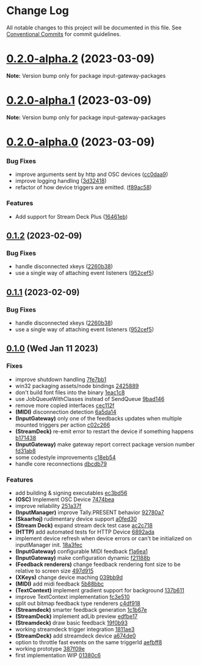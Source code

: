# Change Log

All notable changes to this project will be documented in this file.
See [Conventional Commits](https://conventionalcommits.org) for commit guidelines.

# [0.2.0-alpha.2](https://github.com/nrkno/sofie-input-gateway/compare/v0.2.0-alpha.1...v0.2.0-alpha.2) (2023-03-09)

**Note:** Version bump only for package input-gateway-packages

# [0.2.0-alpha.1](https://github.com/nrkno/sofie-input-gateway/compare/v0.2.0-alpha.0...v0.2.0-alpha.1) (2023-03-09)

**Note:** Version bump only for package input-gateway-packages

# [0.2.0-alpha.0](https://github.com/nrkno/sofie-input-gateway/compare/v0.1.2...v0.2.0-alpha.0) (2023-03-09)

### Bug Fixes

- improve arguments sent by http and OSC devices ([cc0daa9](https://github.com/nrkno/sofie-input-gateway/commit/cc0daa93dc1a0a6f3080a94543ac12c689b1684d))
- improve logging handling ([3d32418](https://github.com/nrkno/sofie-input-gateway/commit/3d324188c72cf6275305e972bb919ecc1d8e055d))
- refactor of how device triggers are emitted. ([f89ac58](https://github.com/nrkno/sofie-input-gateway/commit/f89ac58371ae09e9b11e41e69090643a3be1727d))

### Features

- Add support for Stream Deck Plus ([16461eb](https://github.com/nrkno/sofie-input-gateway/commit/16461eba85033f8343dc455f8ec3a80dc7566396))

## [0.1.2](https://github.com/nrkno/sofie-input-gateway/compare/v0.1.0...v0.1.2) (2023-02-09)

### Bug Fixes

- handle disconnected xkeys ([2260b38](https://github.com/nrkno/sofie-input-gateway/commit/2260b3894913132b7d8f531ec8bfdf136815781a))
- use a single way of attaching event listeners ([952cef5](https://github.com/nrkno/sofie-input-gateway/commit/952cef55e48568c9ad28272793e58fa7302a0f81))

## [0.1.1](https://github.com/nrkno/sofie-input-gateway/compare/v0.1.0...0.1.1) (2023-02-09)

### Bug Fixes

- handle disconnected xkeys ([2260b38](https://github.com/nrkno/sofie-input-gateway/commit/2260b3894913132b7d8f531ec8bfdf136815781a))
- use a single way of attaching event listeners ([952cef5](https://github.com/nrkno/sofie-input-gateway/commit/952cef55e48568c9ad28272793e58fa7302a0f81))

## [0.1.0](https://github.com/nrkno/sofie-input-gateway/compare/v0.0.0...v0.1.0) (Wed Jan 11 2023)

### Fixes

- improve shutdown handling [7fe7bb1](https://github.com/nrkno/sofie-input-gateway/commit/7fe7bb1f0643b0a9bca2b2d5f19522112b883419)
- win32 packaging assets/node bindings [2425889](https://github.com/nrkno/sofie-input-gateway/commit/24258897cfc9dd52e2e9c83dac070a79d0c62fe7)
- don't build font files into the binary [1eac1c8](https://github.com/nrkno/sofie-input-gateway/commit/1eac1c85797650a433b81a55b7c97398fb0ce084)
- use JobQueueWithClasses instead of SendQueue [9bad146](https://github.com/nrkno/sofie-input-gateway/commit/9bad146efe1be8e0129c7563d92cf3024447c1f9)
- remove more copied interfaces [cec112f](https://github.com/nrkno/sofie-input-gateway/commit/cec112f8c026f46e61dff691d03c496ab4978da1)
- **(MIDI)** disconnection detection [6a5da14](https://github.com/nrkno/sofie-input-gateway/commit/6a5da14d7a4d4e361c4c5e20554aa86581365198)
- **(InputGateway)** only one of the feedbacks updates when multiple mounted triggers per action [c02c266](https://github.com/nrkno/sofie-input-gateway/commit/c02c2665abc740dcc5db914f3a383dd0310d6f11)
- **(StreamDeck)** re-emit error to restart the device if something happens [b171438](https://github.com/nrkno/sofie-input-gateway/commit/b171438869311594a9c7334f9752d3d53e2c3449)
- **(InputGateway)** make gateway report correct package version number [fd31ab8](https://github.com/nrkno/sofie-input-gateway/commit/fd31ab81f3f280061764ef6c2cf301a3e105f16c)
- some codestyle improvements [c18eb54](https://github.com/nrkno/sofie-input-gateway/commit/c18eb5465672b163420c65b52c2340d707b60ed4)
- handle core reconnections [dbcdb79](https://github.com/nrkno/sofie-input-gateway/commit/dbcdb7953cb0eced261dbbdd48950f8b67732bb0)

### Features

- add building & signing executables [ec3bd56](https://github.com/nrkno/sofie-input-gateway/commit/ec3bd5669eec9c5e7758967299175bdb0c8a7bea)
- **(OSC)** Implement OSC Device [7474bea](https://github.com/nrkno/sofie-input-gateway/commit/7474bea38a257a6972ee4bb31dfcc9df76d12991)
- improve reliability [251a37f](https://github.com/nrkno/sofie-input-gateway/commit/251a37fd1bd7ceb144b7dfa3b4ceb9dbd0ca9124)
- **(InputManager)** improve Tally.PRESENT behavior [92780a7](https://github.com/nrkno/sofie-input-gateway/commit/92780a7b4661c5aeabcf595f935d820a1055a6f8)
- **(Skaarhoj)** rudimentary device support [a0fed30](https://github.com/nrkno/sofie-input-gateway/commit/a0fed30ce7ad26c670b47f168d31d79ab0e20a97)
- **(Stream Deck)** expand stream deck test case [ac2c718](https://github.com/nrkno/sofie-input-gateway/commit/ac2c718a3dfb32ef462ac65fa04bf023702f08ce)
- **(HTTP)** add automated tests for HTTP Device [6892ada](https://github.com/nrkno/sofie-input-gateway/commit/6892adaf30134813eaa3bcf5111a3cdf9a3bec2a)
- implement device refresh when device errors or can't be initialized on inputManager init. [18a3fec](https://github.com/nrkno/sofie-input-gateway/commit/18a3fec8b3d3164f8d33a9dc262807211f01096e)
- **(InputGateway)** configurable MIDI feedback [f1a6ea1](https://github.com/nrkno/sofie-input-gateway/commit/f1a6ea13ffc75eecbd5ac9e87cf3e6287db11751)
- **(InputGateway)** make configuration dynamic [f21188b](https://github.com/nrkno/sofie-input-gateway/commit/f21188b7aa2427119ae20596eb0932274236daaa)
- **(Feedback renderers)** change feedback rendering font size to be relative to screen size [497d915](https://github.com/nrkno/sofie-input-gateway/commit/497d915728ae736d67b327ce7358e35b11ddcda1)
- **(XKeys)** change device maching [039bb9d](https://github.com/nrkno/sofie-input-gateway/commit/039bb9d9e4b2cc977ecc1e463534d88c296e2a6c)
- **(MIDI)** add midi feedback [5b88bbc](https://github.com/nrkno/sofie-input-gateway/commit/5b88bbc595af8ffbbb75f59a5715b2c8ee2c073e)
- **(TextContext)** implement gradient support for background [137b611](https://github.com/nrkno/sofie-input-gateway/commit/137b611f981d7616092a205c795e53efb224b458)
- improve TextContext implementation [fc3e510](https://github.com/nrkno/sofie-input-gateway/commit/fc3e5109c800991da7a4e010f34272521d0f992f)
- split out bitmap feedback type renderers [c4df918](https://github.com/nrkno/sofie-input-gateway/commit/c4df918dbea8ceb3d7a1a4b4b9f076b2d1525b70)
- **(Streamdeck)** smarter feedback generation [1c1b67e](https://github.com/nrkno/sofie-input-gateway/commit/1c1b67ee5ec03d5a22a5478c60582d99bda361cb)
- **(StreamDeck)** implement adLib preview [edfbe17](https://github.com/nrkno/sofie-input-gateway/commit/edfbe17c795a85458e9c211fc37df4895ea666da)
- **(Streamdeck)** draw basic feedback [19f0b93](https://github.com/nrkno/sofie-input-gateway/commit/19f0b938b5bc0afcef50d2c779501c852266e265)
- working streamdeck trigger integration [1811ae3](https://github.com/nrkno/sofie-input-gateway/commit/1811ae3a76c4f1eedad6418079507d061111b8bd)
- **(StreamDeck)** add streamdeck device [a674de0](https://github.com/nrkno/sofie-input-gateway/commit/a674de04c5d65c2a7f66f8cacaf2ff12125ef33b)
- option to throttle fast events on the same triggerId [aefbff8](https://github.com/nrkno/sofie-input-gateway/commit/aefbff8842d266198102cde872d35196ddf15b28)
- working prototype [387f09e](https://github.com/nrkno/sofie-input-gateway/commit/387f09e1d5ffd44f1755e25e53d475dc6aa63ed6)
- first implementation WIP [01380c6](https://github.com/nrkno/sofie-input-gateway/commit/01380c6c6201a71e5b564a7e532c10e921b09aa8)
